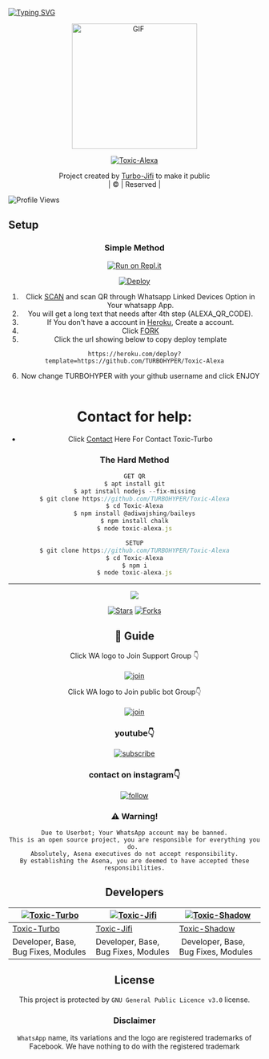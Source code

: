 [![Typing SVG](https://readme-typing-svg.herokuapp.com?font=Frutiger&color=%2336BCF7&size=32&lines=WELCOME+TO+TOXIC-ALEXA;THIS+BOT+MADE+BY+TURBO+%26+JIFI)](https://git.io/typing-svg)
<div align="center">
        <img src="https://telegra.ph/file/f6ec3d3d845a1e3dcce39.jpg" alt="GIF" width="250" height="250"/>
</p>

<a href="#"><img title="Toxic-Alexa" src="https://img.shields.io/badge/Toxic-Alexa-green?colorA=%23ff0000&colorB=%23017e40&style=for-the-badge"></a>
</p>
  <p align="center">
</p>
</div>
<p align="center">
Project created by <a href="https://github.com/TURBOHYPER">Turbo-Jifi</a> to make it public
    <br>
       | © |
        Reserved |
    <br> 
</p>

![Profile Views](https://hits.seeyoufarm.com/api/count/incr/badge.svg?url=https://github.com/TURBOHYPER/Toxic-Alexa&title=Toxic-Alexa%20Views)

## Setup
<div align="center">

  ### Simple Method
 
[![Run on Repl.it](https://repl.it/badge/github/quiec/whatsAlfa)](https://replit.com/@TURBOHYPER/Toxic-Alexa?v=1)
  

[![Deploy](https://www.herokucdn.com/deploy/button.svg)](https://heroku.com/deploy?template=https://github.com/TURBOHYPER/Toxic-Alexa) 
        
1. Click [SCAN](https://replit.com/@TURBOHYPER/Toxic-Alexa?v=1) and scan QR through Whatsapp Linked Devices Option in Your whatsapp App.
2. You will get a long text that needs after 4th step (ALEXA_QR_CODE).
3. If You don't have a account in [Heroku](https://signup.heroku.com/), Create a account.
4. Click [FORK](https://github.com/TURBOHYPER/Toxic-Alexa/fork)
5. Click the url showing below to copy deploy template
```
https://heroku.com/deploy?template=https://github.com/TURBOHYPER/Toxic-Alexa
``` 
6. Now change TURBOHYPER with your github username and click ENJOY<br>
   <br>
# Contact for help:
   * Click [Contact](https://wa.me/916380260672?text=Need+Help🙂) Here For Contact Toxic-Turbo
 
### The Hard Method
```js
GET QR
$ apt install git
$ apt install nodejs --fix-missing
$ git clone https://github.com/TURBOHYPER/Toxic-Alexa
$ cd Toxic-Alexa
$ npm install @adiwajshing/baileys
$ npm install chalk
$ node toxic-alexa.js
```
      
```js
SETUP
$ git clone https://github.com/TURBOHYPER/Toxic-Alexa
$ cd Toxic-Alexa
$ npm i
$ node toxic-alexa.js
```

----

  <p align="center">
  <a href="https://github.com/TURBOHYPER/Toxic-Alexa">
    
<a href="https://github.com/TURBOHYPER/followers">
<img src="https://img.shields.io/github/repo-size/farhan-dqz/Julie-Mwol?color=green&label=Repo%20total%20size&style=plastic">
<p align="center">
<a href="https://github.com/TURBOHYPER/Toxic-Alexa/followers"
<img title="Followers" src="https://img.shields.io/github/followers/TOXICTURBO?color=blue&style=flat-square"></a>
<a href="https://github.com/TURBOHYPER/Toxic-Alexa/stargazers/"><img title="Stars" src="https://img.shields.io/github/stars/TURBOHYPER/Toxic-Alexa?color=blue&style=flat-trangle"></a>
<a href="https://github.com/TURBOHYPER/Toxic-Alexa/network/members"><img title="Forks" src="https://img.shields.io/github/forks/TURBOHYPER/Toxic-Alexa?color=blue&style=flat-trangle"></a>
</p>

## 📢 Guide
Click WA logo to Join Support Group 👇
    <br>
<br>
  [![join](https://github.com/Alien-alfa/PublicBot/blob/main/wlogo.svg.png)](https://chat.whatsapp.com/LWjJ4tu2qe9BWQZ1JzRZgp)
  <div align="center">


Click WA logo to Join public bot Group👇
    <br>
<br>
  [![join](https://github.com/Alien-alfa/PublicBot/blob/main/wlogo.svg.png)](https://chat.whatsapp.com/LWjJ4tu2qe9BWQZ1JzRZgp)
  <div align="center">

  </div>

### youtube👇

[![subscribe](https://i.ibb.co/mqttCVQ/images-1-1.png)](https://www.youtube.com/c/TurboMods)


### contact on instagram👇

[![follow](https://i.ibb.co/zHdm4Hj/images-5-2.jpg)](https://www.instagram.com/toxic_turbo777)


### ⚠️ Warning! 
```
Due to Userbot; Your WhatsApp account may be banned.
This is an open source project, you are responsible for everything you do. 
Absolutely, Asena executives do not accept responsibility.
By establishing the Asena, you are deemed to have accepted these responsibilities.
```
          
## Developers
  <div align="center">
    
  [![Toxic-Turbo](https://github.com/TOXICTURBO.png?size=100)](https://github.com/TURBOHYPER) | [![Toxic-Jifi](https://github.com/MD-JIFI.png?size=100)](https://github.com/MD-JIFI) | [![Toxic-Shadow](https://github.com/SPARK-SHADOW.png?size=100)](https://github.com/SPARK-SHADOW) 
----|----|----
[Toxic-Turbo](https://github.com/TURBOHYPER) | [Toxic-Jifi](https://github.com/MD-JIFI) | [Toxic-Shadow](https://github.com/SPARK-SHADOW) 
Developer, Base, Bug Fixes, Modules| Developer, Base, Bug Fixes, Modules |  Developer, Base, Bug Fixes, Modules
  </div>
    
    


## License
This project is protected by `GNU General Public Licence v3.0` license.

### Disclaimer
`WhatsApp` name, its variations and the logo are registered trademarks of Facebook. We have nothing to do with the registered trademark
